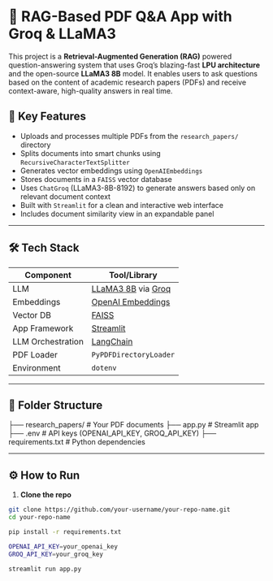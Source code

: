 # 🧠 RAG-Based PDF Q&A App with Groq & LLaMA3

This project is a **Retrieval-Augmented Generation (RAG)** powered question-answering system that uses Groq’s blazing-fast **LPU architecture** and the open-source **LLaMA3 8B** model. It enables users to ask questions based on the content of academic research papers (PDFs) and receive context-aware, high-quality answers in real time.

## 🚀 Key Features

- Uploads and processes multiple PDFs from the `research_papers/` directory
- Splits documents into smart chunks using `RecursiveCharacterTextSplitter`
- Generates vector embeddings using `OpenAIEmbeddings`
- Stores documents in a `FAISS` vector database
- Uses `ChatGroq` (LLaMA3-8B-8192) to generate answers based only on relevant document context
- Built with `Streamlit` for a clean and interactive web interface
- Includes document similarity view in an expandable panel

---

## 🛠️ Tech Stack

| Component     | Tool/Library                      |
|---------------|-----------------------------------|
| LLM           | [LLaMA3 8B](w) via [Groq](w)       |
| Embeddings    | [OpenAI Embeddings](w)            |
| Vector DB     | [FAISS](w)                        |
| App Framework | [Streamlit](w)                    |
| LLM Orchestration | [LangChain](w)               |
| PDF Loader    | `PyPDFDirectoryLoader`            |
| Environment   | `dotenv`                          |

---

## 📂 Folder Structure
├── research_papers/ # Your PDF documents
├── app.py # Streamlit app
├── .env # API keys (OPENAI_API_KEY, GROQ_API_KEY)
├── requirements.txt # Python dependencies


---

## ⚙️ How to Run

1. **Clone the repo**

```bash
git clone https://github.com/your-username/your-repo-name.git
cd your-repo-name

pip install -r requirements.txt

OPENAI_API_KEY=your_openai_key
GROQ_API_KEY=your_groq_key

streamlit run app.py
